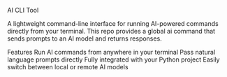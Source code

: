 AI CLI Tool


A lightweight command-line interface for running AI-powered commands directly from your terminal.
This repo provides a global ai command that sends prompts to an AI model and returns responses.


Features
Run AI commands from anywhere in your terminal
Pass natural language prompts directly
Fully integrated with your Python project
Easily switch between local or remote AI models

